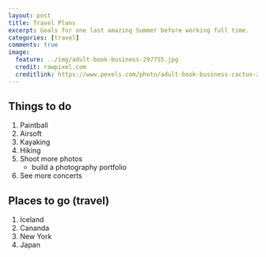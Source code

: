 ```yaml
---
layout: post
title: Travel Plans
excerpt: Goals for one last amazing Summer before working full time.
categories: [travel]
comments: true
image:
  feature: ../img/adult-book-business-297755.jpg
  credit: rawpixel.com
  creditlink: https://www.pexels.com/photo/adult-book-business-cactus-297755/
---
```



## Things to do
1. Paintball
2. Airsoft
3. Kayaking
4. Hiking
5. Shoot more photos
    - build a photography portfolio
6. See more concerts

## Places to go (travel)
1. Iceland
2. Cananda
3. New York
4. Japan